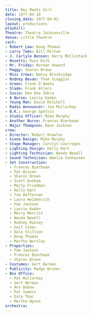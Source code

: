 ```yaml
---
title: Boy Meets Girl
date: 1977-03-18
closing_date: 1977-04-02
layout: productions
playbill:
Theatre: Theatre Jacksonville
Venue: Little Theatre
cast:
- Robert Law: Doug Thomas
- Larry Toms: Bill Milton
- J. Carlyle Benson: Harry McClintock
- Rosetti: Russ Kirk
- Mr. Friday: Norman Howard
- Peggy: Sharon Brown
- Miss Crews: Nancy Blocksidge
- Rodney Bevan: Thom Scoggins
- Green: Frank D'Amato
- Slade: Frank Alters
- Susie: Dee Dee Zahra
- A Nurse: Laurie Kaden
- Young Man: David Mitchell
- Radio Announcer: Joe Mullarkey
- B.K.: George Spelvin
- Studio Officer: Mike Murphy
- Another Nurse: Frances Bierbaum
- Major Thompson: Dave Jackson
crew:
- Director: Robert Knowles
- Scene Design: Mike Murphy
- Stage Manager: Carolyn Courreges
- Lighting Design: Kelly Hart
- Lighting Technician: Wanda Newell
- Sound Technician: Amelia Senhausen
- Set Construction:
  - Frances Bierbaum
  - Pat Bisson
  - Sharon Brown
  - Scott Dunham
  - Marty Friedman
  - Kelly Hart
  - Tom Heffernan
  - Laura Heidenrich
  - Pam Jackson
  - Laurie Kaden
  - Merry Merritt
  - Wanda Newell
  - Rodney Rainey
  - Gail Simec
  - Dale Stillson
  - Doug Thomas
  - Martha Worsley
- Properties:
  - Pam Jackson
  - Frances Bierbaum
  - Sharon Brown
- Costumes: Gert Berman
- Publicity: Madge Bruner
- Box Office:
  - Pat Mullarkey
  - Gert Berman
  - Ann Dubow
  - Pat Somers
  - Esta Tkac
  - Martha Wynne
orchestra:
---
```


